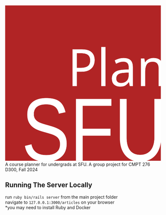 ![PlanSFU](assets/PlanSFU.svg "PlanSFU")\
A course planner for undergrads at SFU. A group project for CMPT 276 D300, Fall 2024

## Running The Server Locally ##
run `ruby bin/rails server` from the main project folder\
navigate to `127.0.0.1:3000/articles` on your browser\
*you may need to install Ruby and Docker